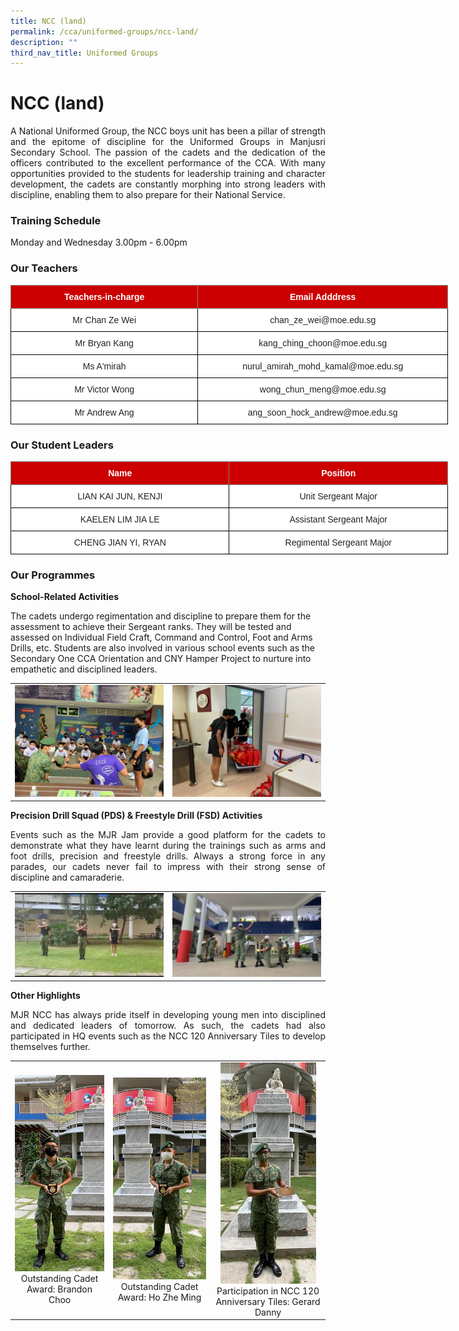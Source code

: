 ```yaml
---
title: NCC (land)
permalink: /cca/uniformed-groups/ncc-land/
description: ""
third_nav_title: Uniformed Groups
---
```

# **NCC (land)**

<p style="text-align: justify;">A National Uniformed Group, the NCC boys unit has been a pillar of strength and the epitome of discipline for the Uniformed Groups in Manjusri Secondary School. The passion of the cadets and the dedication of the officers contributed to the excellent performance of the CCA. With many opportunities provided to the students for leadership training and character development, the cadets are constantly morphing into strong leaders with discipline, enabling them to also prepare for their National Service.</p>

### **Training Schedule**

Monday and Wednesday&nbsp;3.00pm - 6.00pm

### **Our Teachers**

<style type="text/css">
.tg  {border-collapse:collapse;border-spacing:0;}
.tg td{border-color:black;border-style:solid;border-width:1px;font-family:Arial, sans-serif;font-size:14px;
  overflow:hidden;padding:10px 5px;word-break:normal;}
.tg th{border-color:black;border-style:solid;border-width:1px;font-family:Arial, sans-serif;font-size:14px;
  font-weight:normal;overflow:hidden;padding:10px 5px;word-break:normal;}
.tg .tg-2atv{background-color:#C00;border-color:inherit;color:#FFF;font-weight:bold;text-align:center;vertical-align:top}
.tg .tg-a3j2{background-color:#FFF;color:#222;text-align:center;vertical-align:middle}
</style>
<table class="tg" style="undefined;table-layout: fixed; width: 700px">
<colgroup>
<col style="width: 300px">
<col style="width: 400px">
</colgroup>
<thead>
  <tr>
    <th class="tg-2atv">Teachers-in-charge</th>
    <th class="tg-2atv">Email Adddress</th>
  </tr>
</thead>
<tbody>
  <tr>
    <td class="tg-a3j2"><span style="color:#222;background-color:transparent"> Mr Chan Ze Wei</span></td>
    <td class="tg-a3j2"><span style="color:#222;background-color:transparent"> chan_ze_wei@moe.edu.sg </span></td>
  </tr>
  <tr>
    <td class="tg-a3j2"><span style="color:#222;background-color:transparent">Mr Bryan Kang </span></td>
    <td class="tg-a3j2"><span style="color:#222;background-color:transparent"> kang_ching_choon@moe.edu.sg</span></td>
  </tr>
  <tr>
    <td class="tg-a3j2"><span style="color:#222;background-color:transparent"> Ms A'mirah</span></td>
    <td class="tg-a3j2"><span style="color:#222;background-color:transparent"> nurul_amirah_mohd_kamal@moe.edu.sg</span><span style="background-color:transparent">  </span></td>
  </tr>
  <tr>
    <td class="tg-a3j2"><span style="color:#222;background-color:transparent">Mr Victor Wong</span></td>
    <td class="tg-a3j2"><span style="color:#222;background-color:transparent">wong_chun_meng@moe.edu.sg </span></td>
  </tr>
  <tr>
    <td class="tg-a3j2"><span style="color:#222;background-color:transparent">Mr Andrew Ang </span></td>
    <td class="tg-a3j2"><span style="color:#222;background-color:transparent">ang_soon_hock_andrew@moe.edu.sg </span></td>
  </tr>
</tbody>
</table>

### **Our Student Leaders**


<style type="text/css">
.tg  {border-collapse:collapse;border-spacing:0;}
.tg td{border-color:black;border-style:solid;border-width:1px;font-family:Arial, sans-serif;font-size:14px;
  overflow:hidden;padding:10px 5px;word-break:normal;}
.tg th{border-color:black;border-style:solid;border-width:1px;font-family:Arial, sans-serif;font-size:14px;
  font-weight:normal;overflow:hidden;padding:10px 5px;word-break:normal;}
.tg .tg-2atv{background-color:#C00;border-color:inherit;color:#FFF;font-weight:bold;text-align:center;vertical-align:top}
.tg .tg-a3j2{background-color:#FFF;color:#222;text-align:center;vertical-align:middle}
</style>
<table class="tg" style="undefined;table-layout: fixed; width: 700px">
<colgroup>
<col style="width: 350px">
<col style="width: 350px">
</colgroup>
<thead>
  <tr>
    <th class="tg-2atv">Name</th>
    <th class="tg-2atv">Position</th>
  </tr>
</thead>
<tbody>
  <tr>
    <td class="tg-a3j2"><span style="color:#222;background-color:transparent">LIAN KAI JUN, KENJI</span></td>
    <td class="tg-a3j2"><span style="color:#222;background-color:transparent">Unit Sergeant Major</span></td>
  </tr>
  <tr>
    <td class="tg-a3j2"><span style="color:#222;background-color:transparent">KAELEN LIM JIA LE</span></td>
    <td class="tg-a3j2"><span style="color:#222;background-color:transparent">Assistant Sergeant Major</span></td>
  </tr>
	  <tr>
    <td class="tg-a3j2"><span style="color:#222;background-color:transparent">CHENG JIAN YI, RYAN</span></td>
    <td class="tg-a3j2"><span style="color:#222;background-color:transparent">Regimental Sergeant Major</span></td>
  </tr>
</tbody>
</table>

### **Our Programmes**

**School-Related Activities**  

The cadets undergo regimentation and discipline to prepare them for the assessment to achieve their Sergeant ranks. They will be tested and assessed on Individual Field Craft, Command and Control, Foot and Arms Drills, etc. Students are also involved in various school events such as the Secondary One CCA Orientation and CNY Hamper Project to nurture into empathetic and disciplined leaders.


|   |   |   
|:---:|:---:|
|     ![](/images/Cca/NCC%20(land)/Sec%20One%20Orientation.jpeg)   |   ![](/images/Cca/NCC%20(land)/CNY%20hamper.jpeg)  |

**Precision Drill Squad (PDS) &amp; Freestyle Drill (FSD) Activities**  

<p style="text-align: justify;">Events such as the MJR Jam provide a good platform for the cadets to demonstrate what they have learnt during the trainings such as arms and foot drills, precision and freestyle drills. Always a strong force in any parades, our cadets never fail to impress with their strong sense of discipline and camaraderie.</p>

|   |   |   
|:---:|:---:|
|   ![](/images/Cca/NCC%20(land)/FSD.jpeg)  |  ![](/images/Cca/NCC%20(land)/MJR%20Jam.jpeg)  |    


**Other Highlights**

<p style="text-align: justify;">MJR NCC has always pride itself in developing young men into disciplined and dedicated leaders of tomorrow. As such, the cadets had also participated in HQ events such as the NCC 120 Anniversary Tiles to develop themselves further.</p>


|   |   |   |
|:---:|:---:|:---:|
| ![](/images/Cca/NCC%20(land)/Brandon%20Choo.png) Outstanding Cadet Award: Brandon Choo |  ![](/images/Cca/NCC%20(land)/Ho%20Zhe%20Ming.png) Outstanding Cadet Award: Ho Zhe Ming | <img src="/images/Cca/NCC%20(land)/Gerard%20Danny.jpeg" style="width:90%"> Participation in NCC 120 Anniversary Tiles: Gerard Danny |